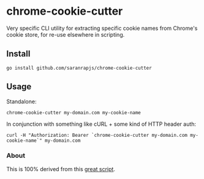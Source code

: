 # chrome-cookie-cutter

Very specific CLI utility for extracting specific cookie names from Chrome's cookie store, for re-use elsewhere in scripting.

## Install

```
go install github.com/saranrapjs/chrome-cookie-cutter
```


## Usage

Standalone:

```
chrome-cookie-cutter my-domain.com my-cookie-name
```

In conjunction with something like cURL + some kind of HTTP header auth:

```
curl -H "Authorization: Bearer `chrome-cookie-cutter my-domain.com my-cookie-name`" my-domain.com
```

### About

This is 100% derived from this [great script](https://gist.github.com/dacort/bd6a5116224c594b14db).

